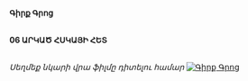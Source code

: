**Գիրք Գրոց**

\
**06 ԱՐԿԱԾ ՀՍԿԱՅԻ ՀԵՏ**

\
_Սեղմեք նկարի վրա ֆիլմը դիտելու համար_
[![Գիրք Գրոց](https://www.tomsarkgh.am/thumbnails/Photo/bigimage/19/82/08/slug-88219.jpg)](https://www.youtube.com/watch?v=cCJFsGnFm1k)
